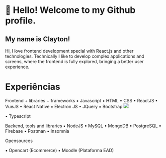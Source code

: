 # 👋 Hello! Welcome to my Github profile.
## My name is Clayton!

Hi, I love frontend development special with React.js and other technologies.
Technically I like to develop complex applications and screens, where the frontend is fully explored, bringing a better user experience.

# Experiências

Frontend + libraries + frameworks
▪ Javascript
▪ HTML 
▪ CSS
▪ ReactJS
▪ VueJS
▪ React Native
▪ Electron JS
▪ JQuery
▪ Bootstrap <img src="https://cdn.jsdelivr.net/gh/devicons/devicon/icons/bootstrap/bootstrap-original.svg" />


▪ Typescript

Backend, tools and libraries
▪ NodeJS
▪ MySQL
▪ MongoDB
▪ PostgreSQL
▪ Firebase
▪ Postman
▪ Insomnia

Opensources

▪ Opencart (Ecommerce) 
▪ Moodle (Plataforma EAD)
